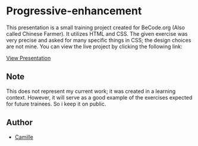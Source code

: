 # Progressive-enhancement

This presentation is a small training project created for BeCode.org (Also called Chinese Farmer). 
It utilizes HTML and CSS. 
The given exercise was very precise and asked for many specific things in CSS; the design choices are not mine.
You can view the live project by clicking the following link:

[View Presentation](https://cmarchandon.github.io/progressive-enhancement/)

## Note

This does not represent my current work; it was created in a learning context. However, it will serve as a good example of the exercises expected for future trainees. So i keep it on public.

## Author

- [Camille](https://github.com/CMarchandon)

